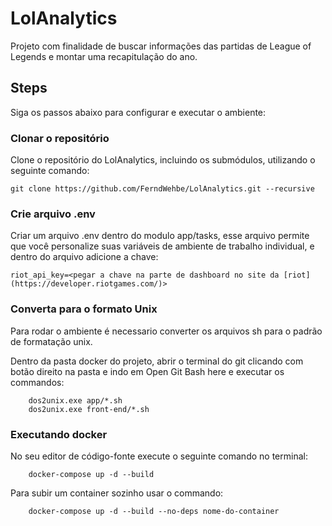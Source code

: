 # LolAnalytics

Projeto com finalidade de buscar informações das partidas de League of Legends e montar uma recapitulação do ano. 


## Steps
Siga os passos abaixo para configurar e executar o ambiente:


### Clonar o repositório

Clone o repositório do LolAnalytics, incluindo os submódulos, utilizando o seguinte comando:

```
git clone https://github.com/FerndWehbe/LolAnalytics.git --recursive
```

### Crie arquivo .env
Criar um arquivo .env dentro do modulo app/tasks, esse arquivo permite que você personalize suas variáveis de ambiente de trabalho individual, e dentro do arquivo adicione a chave:

```
riot_api_key=<pegar a chave na parte de dashboard no site da [riot](https://developer.riotgames.com/)>
```

### Converta para o formato Unix

Para rodar o ambiente é necessario converter os arquivos sh para o padrão de formatação unix.

Dentro da pasta docker do projeto, abrir o terminal do git clicando com botão direito na pasta e indo em Open Git Bash here e executar os commandos:

```
    dos2unix.exe app/*.sh
    dos2unix.exe front-end/*.sh
```

### Executando docker

No seu editor de código-fonte execute o seguinte comando no terminal:

```
    docker-compose up -d --build
```

Para subir um container sozinho usar o commando:

```
    docker-compose up -d --build --no-deps nome-do-container
```